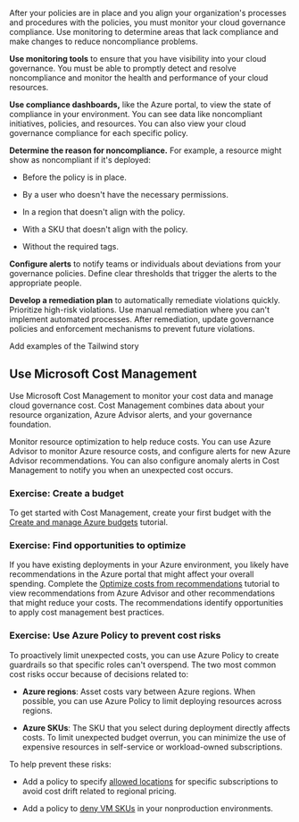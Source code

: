 After your policies are in place and you align your organization's processes and procedures with the policies, you must monitor your cloud governance compliance. Use monitoring to determine areas that lack compliance and make changes to reduce noncompliance problems.

**Use monitoring tools** to ensure that you have visibility into your cloud governance. You must be able to promptly detect and resolve noncompliance and monitor the health and performance of your cloud resources.

**Use compliance dashboards,** like the Azure portal, to view the state of compliance in your environment. You can see data like noncompliant initiatives, policies, and resources. You can also view your cloud governance compliance for each specific policy.

**Determine the reason for noncompliance.** For example, a resource might show as noncompliant if it's deployed:

- Before the policy is in place.

- By a user who doesn't have the necessary permissions.
- In a region that doesn't align with the policy.
- With a SKU that doesn't align with the policy.
- Without the required tags.

**Configure alerts** to notify teams or individuals about deviations from your governance policies. Define clear thresholds that trigger the alerts to the appropriate people.

**Develop a remediation plan** to automatically remediate violations quickly. Prioritize high-risk violations. Use manual remediation where you can't implement automated processes. After remediation, update governance policies and enforcement mechanisms to prevent future violations.


Add examples of the Tailwind story


## Use Microsoft Cost Management

Use Microsoft Cost Management to monitor your cost data and manage cloud governance cost. Cost Management combines data about your resource organization, Azure Advisor alerts, and your governance foundation.

Monitor resource optimization to help reduce costs. You can use Azure Advisor to monitor Azure resource costs, and configure alerts for new Azure Advisor recommendations. You can also configure anomaly alerts in Cost Management to notify you when an unexpected cost occurs.

### Exercise: Create a budget

To get started with Cost Management, create your first budget with the [Create and manage Azure budgets](/azure/cost-management-billing/costs/tutorial-acm-create-budgets) tutorial.

### Exercise: Find opportunities to optimize

If you have existing deployments in your Azure environment, you likely have recommendations in the Azure portal that might affect your overall spending. Complete the [Optimize costs from recommendations](/azure/cost-management-billing/costs/tutorial-acm-opt-recommendations) tutorial to view recommendations from Azure Advisor and other recommendations that might reduce your costs. The recommendations identify opportunities to apply cost management best practices.

### Exercise: Use Azure Policy to prevent cost risks

To proactively limit unexpected costs, you can use Azure Policy to create guardrails so that specific roles can't overspend. The two most common cost risks occur because of decisions related to:

- **Azure regions**: Asset costs vary between Azure regions. When possible, you can use Azure Policy to limit deploying resources across regions.

- **Azure SKUs**: The SKU that you select during deployment directly affects costs. To limit unexpected budget overrun, you can minimize the use of expensive resources in self-service or workload-owned subscriptions.

To help prevent these risks:

- Add a policy to specify [allowed locations](https://portal.azure.com/#blade/Microsoft_Azure_Policy/PolicyDetailBlade/definitionId/%2Fproviders%2FMicrosoft.Authorization%2FpolicyDefinitions%2Fe56962a6-4747-49cd-b67b-bf8b01975c4c) for specific subscriptions to avoid cost drift related to regional pricing.

- Add a policy to [deny VM SKUs](https://portal.azure.com/#blade/Microsoft_Azure_Policy/PolicyDetailBlade/definitionId/%2Fproviders%2FMicrosoft.Authorization%2FpolicyDefinitions%2Fcccc23c7-8427-4f53-ad12-b6a63eb452b3) in your nonproduction environments.


